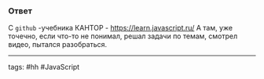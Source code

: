 ### Ответ

С `github` -учебника КАНТОР - https://learn.javascript.ru/
А там, уже точечно, если что-то не понимал, решал задачи по темам, смотрел видео, пытался разобраться.

___
tags: #hh #JavaScript 
